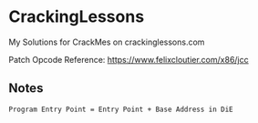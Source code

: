 # CrackingLessons
My Solutions for CrackMes on crackinglessons.com

Patch Opcode Reference: https://www.felixcloutier.com/x86/jcc


## Notes

```
Program Entry Point = Entry Point + Base Address in DiE
```
